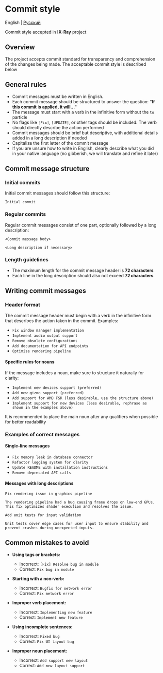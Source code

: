 # Commit style

English | [Русский](./commit-style.rus.md)

Commit style accepted in __IX-Ray__ project

## Overview

The project accepts commit standard for transparency and comprehension of the changes being made. The acceptable commit style is described below

## General rules

- Commit messages must be written in English.
- Each commit message should be structured to answer the question: __"If this commit is applied, it will..."__
- The message must start with a verb in the infinitive form without the `to` particle
- No flags like `[Fix]`, `[UPDATE]`, or other tags should be included. The verb should directly describe the action performed
- Commit messages should be brief but descriptive, with additional details added in a long description if needed
- Capitalize the first letter of the commit message
- If you are unsure how to write in English, clearly describe what you did in your native language (no gibberish, we will translate and refine it later)

## Commit message structure

### Initial commits

Initial commit messages should follow this structure:

```text
Initial commit
```

### Regular commits

Regular commit messages consist of one part, optionally followed by a long description:

```text
<Commit message body>

<Long description if necessary>
```

### Length guidelines

- The maximum length for the commit message header is __72 characters__
- Each line in the long description should also not exceed __72 characters__

## Writing commit messages

### Header format

The commit message header must begin with a verb in the infinitive form that describes the action taken in the commit. Examples:

- `Fix window manager implementation`
- `Implement audio output support`
- `Remove obsolete configurations`
- `Add documentation for API endpoints`
- `Optimize rendering pipeline`

#### Specific rules for nouns

If the message includes a noun, make sure to structure it naturally for clarity:

- `Implement new devices support (preferred)`
- `Add new gizmo support (preferred)`
- `Add support for AMD FSR (less desirable, use the structure above)`
- `Implement support for new devices (less desirable, rephrase as shown in the examples above)`

It is recommended to place the main noun after any qualifiers when possible for better readability

### Examples of correct messages

#### Single-line messages

- `Fix memory leak in database connector`
- `Refactor logging system for clarity`
- `Update README with installation instructions`
- `Remove deprecated API calls`

#### Messages with long descriptions

```text
Fix rendering issue in graphics pipeline

The rendering pipeline had a bug causing frame drops on low-end GPUs. This fix optimizes shader execution and resolves the issue.
```

```text
Add unit tests for input validation

Unit tests cover edge cases for user input to ensure stability and prevent crashes during unexpected inputs.
  ```

## Common mistakes to avoid

- __Using tags or brackets:__

  - Incorrect: `[Fix] Resolve bug in module`
  - Correct: `Fix bug in module`

- __Starting with a non-verb:__

  - Incorrect: `Bugfix for network error`
  - Correct: `Fix network error`

- __Improper verb placement:__

  - Incorrect: `Implementing new feature`
  - Correct: `Implement new feature`

- __Using incomplete sentences:__

  - Incorrect: `Fixed bug`
  - Correct: `Fix UI layout bug`

- __Improper noun placement:__

  - Incorrect: `Add support new layout`
  - Correct: `Add new layout support`
